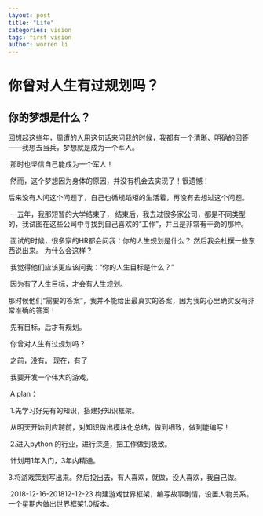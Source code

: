 ```yaml
---
layout: post
title: "Life"
categories: vision
tags: first vision 
author: worren li
---
```


# 			你曾对人生有过规划吗？

## 你的梦想是什么？

​	回想起这些年，周遭的人用这句话来问我的时候，我都有一个清晰、明确的回答——我想去当兵，梦想就是成为一个军人。

​	那时也坚信自己能成为一个军人！

​	然而，这个梦想因为身体的原因，并没有机会去实现了！很遗憾！

​	后来没有人问这个问题了，自己也循规蹈矩的生活着，再没有去想过这个问题。

​	一五年，我那短暂的大学结束了， 结束后，我去过很多家公司，都是不同类型的，我试图在这些公司中寻找到自己喜欢的“工作”，并且是非常有干劲的那种。

​	面试的时候，很多家的HR都会问我：你的人生规划是什么？ 然后我会杜撰一些东西说出来。
	为什么会这样？

​	我觉得他们应该更应该问我：“你的人生目标是什么？”

​	因为有了人生目标，才会有人生规划。

​	那时候他们“需要的答案”，我并不能给出最真实的答案，因为我的心里确实没有非常准确的答案！

​	先有目标，后才有规划。

​	你曾对人生有过规划吗？

​	之前，没有。
	现在，有了

​	我要开发一个伟大的游戏，



​	A plan：

​	   1.先学习好先有的知识，搭建好知识框架。

​	      从明天开始到应聘前，对知识做出模块化总结，做到细致，做到能编写！

​	   2.进入python 的行业，进行深造，把工作做到极致。

​	      计划用1年入门，3年内精通。

​	   3.将游戏策划写出来。然后投出去，有人喜欢，就做，没人喜欢，我自己做。

​	     2018-12-16-201812-12-23 构建游戏世界框架，编写故事剧情，设置人物关系。一个星期内做出世界框架1.0版本。

